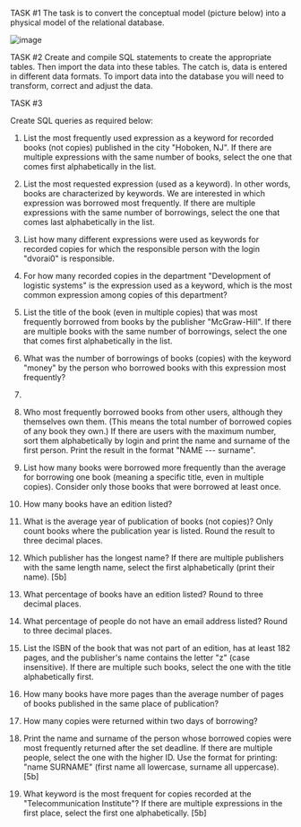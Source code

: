
TASK #1
The task is to convert the conceptual model (picture below) into a physical model of the relational database.

![image](https://github.com/AdamLnenicka/SQL/assets/70570107/03cae725-878a-406b-9312-0fb35409d28f)

TASK #2
Create and compile SQL statements to create the appropriate tables. Then import the data into these tables. The catch is, data is entered in different data formats. To import data into the database you will need to transform, correct and adjust the data.

TASK #3

Create SQL queries as required below:

1. List the most frequently used expression as a keyword for recorded books (not copies) published in the city "Hoboken, NJ". If there are multiple expressions with the same number of books, select the one that comes first alphabetically in the list.

2. List the most requested expression (used as a keyword). In other words, books are characterized by keywords. We are interested in which expression was borrowed most frequently. If there are multiple expressions with the same number of borrowings, select the one that comes last alphabetically in the list. 

3. List how many different expressions were used as keywords for recorded copies for which the responsible person with the login "dvorai0" is responsible. 

4. For how many recorded copies in the department "Development of logistic systems" is the expression used as a keyword, which is the most common expression among copies of this department? 

5. List the title of the book (even in multiple copies) that was most frequently borrowed from books by the publisher "McGraw-Hill". If there are multiple books with the same number of borrowings, select the one that comes first alphabetically in the list. 

6. What was the number of borrowings of books (copies) with the keyword "money" by the person who borrowed books with this expression most frequently?
7. 
8. Who most frequently borrowed books from other users, although they themselves own them. (This means the total number of borrowed copies of any book they own.) If there are users with the maximum number, sort them alphabetically by login and print the name and surname of the first person. Print the result in the format "NAME --- surname".

9. List how many books were borrowed more frequently than the average for borrowing one book (meaning a specific title, even in multiple copies). Consider only those books that were borrowed at least once. 

10. How many books have an edition listed?

11. What is the average year of publication of books (not copies)? Only count books where the publication year is listed. Round the result to three decimal places. 

12. Which publisher has the longest name? If there are multiple publishers with the same length name, select the first alphabetically (print their name). [5b]

13. What percentage of books have an edition listed? Round to three decimal places.

14. What percentage of people do not have an email address listed? Round to three decimal places.

15. List the ISBN of the book that was not part of an edition, has at least 182 pages, and the publisher's name contains the letter "z" (case insensitive). If there are multiple such books, select the one with the title alphabetically first. 

16. How many books have more pages than the average number of pages of books published in the same place of publication? 

17. How many copies were returned within two days of borrowing? 

18. Print the name and surname of the person whose borrowed copies were most frequently returned after the set deadline. If there are multiple people, select the one with the higher ID. Use the format for printing: "name SURNAME" (first name all lowercase, surname all uppercase). [5b]

19. What keyword is the most frequent for copies recorded at the "Telecommunication Institute"? If there are multiple expressions in the first place, select the first one alphabetically. [5b]
